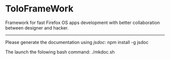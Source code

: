 ToloFrameWork
=============

Framework for fast Firefox OS apps development with better collaboration between designer and hacker.

----

Please generate the documentation using *jsdoc*:
    npm install -g jsdoc

The launch the folowing bash command:
    ./mkdoc.sh


